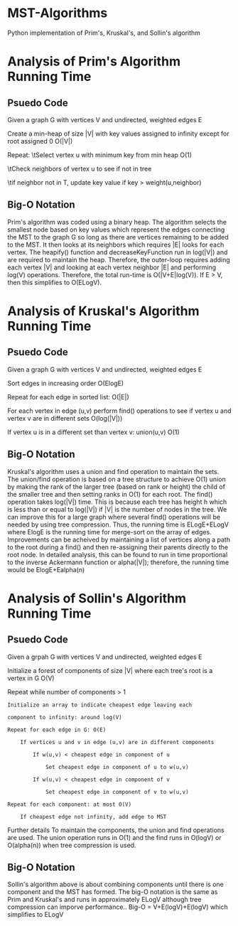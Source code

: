 # MST-Algorithms
Python implementation of Prim's, Kruskal's, and Sollin's algorithm
# Analysis of Prim's Algorithm Running Time
## Psuedo Code
Given a graph G with vertices V and undirected, weighted edges E

Create a min-heap of size |V| with key values assigned to infinity except for root assigned 0 O(|V|)

Repeat:
   \tSelect vertex u with minimum key from min heap O(1)
    
   \tCheck neighbors of vertex u to see if not in tree
    
   \tif neighbor not in T, update key value if key > weight(u,neighbor)
    
## Big-O Notation
Prim's algorithm was coded using a binary heap. The algorithm selects the smallest node based on key values which represent the edges connecting the MST to the graph G so long as there are vertices remaining to be added to the MST. It then looks at its neighbors which requires |E| looks for each vertex. The heapify() function and decreaseKeyFunction run in log(|V|) and are required to maintain the heap. Therefore, the outer-loop requires adding each vertex |V| and looking at each vertex neighbor |E| and performing log(V) operations. Therefore, the total run-time is O(|V+E|log(V)). If E > V, then this simplifies to O(ELogV).
# Analysis of Kruskal's Algorithm Running Time
## Psuedo Code
Given a graph G with vertices V and undirected, weighted edges E

Sort edges in increasing order O(ElogE)

Repeat for each edge in sorted list: O(|E|)

   For each vertex in edge (u,v) perform find() operations to see if vertex u and vertex v are in different sets O(log(|V|))
    
   If vertex u is in a different set than vertex v: union(u,v) O(1)
   
## Big-O Notation
Kruskal's algorithm uses a union and find operation to maintain the sets. The union/find operation is based on a tree structure to achieve O(1) union by making the rank of the larger tree (based on rank or height) the child of the smaller tree and then setting ranks in O(1) for each root. The find() operation takes log(|V|) time. This is because each tree has height h which is less than or equal to log(|V|) if |V| is the number of nodes in the tree. We can improve this for a large graph where several find() operations will be needed by using tree compression. Thus, the running time is ELogE+ELogV where ElogE is the running time for merge-sort on the array of edges.
Improvements can be acheived by maintaining a list of vertices along a path to the root during a find() and then re-assigning their parents directly to the root node. In detailed analysis, this can be found to run in time proportional to the inverse Ackermann function or alpha(|V|); therefore, the running time would be ElogE+Ealpha(n)
# Analysis of Sollin's Algorithm Running Time
## Psuedo Code
Given a grpah G with vertices V and undirected, weighted edges E

Initialize a forest of components of size |V| where each tree's root is a vertex in G O(V)

Repeat while number of components > 1

    Initialize an array to indicate cheapest edge leaving each
    
    component to infinity: around log(V)
    
    Repeat for each edge in G: O(E)
    
        If vertices u and v in edge (u,v) are in different components
        
            If w(u,v) < cheapest edge in component of u
            
                Set cheapest edge in component of u to w(u,v)
                
            If w(u,v) < cheapest edge in component of v
            
                Set cheapest edge in component of v to w(u,v)
                
    Repeat for each component: at most O(V)
    
        If cheapest edge not infinity, add edge to MST
        

Further details
To maintain the components, the union and find operations are used. The union operation runs in O(1) and the find runs in O(logV) or O(alpha(n)) when tree compression is used.
## Big-O Notation
Sollin's algorithm above is about combining components until there is one component and the MST has formed. The big-O notation is the same as Prim and Kruskal's and runs in approximately ELogV although tree compression can imporve performance..
Big-O = V+E(logV)+E(logV) which simplifies to ELogV
